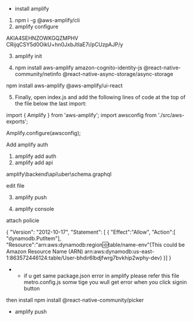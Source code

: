  
 * install amplify
  1. npm i -g @aws-amplify/cli
2. amplify configure


AKIA4SEHNZOWKGQZMPHV
CRijqCSY5d0OikU+hn0JxbJtIaE7i/pCUzpAJP/y

3. amplify init


4. npm install aws-amplify amazon-cognito-identity-js @react-native-community/netinfo @react-native-async-storage/async-storage

npm install aws-amplify @aws-amplify/ui-react

5. Finally, open index.js and add the following lines of code at the top of the file below the last import:

import { Amplify } from 'aws-amplify';
import awsconfig from './src/aws-exports';

Amplify.configure(awsconfig);


Add amplify auth

1. amplify add auth
2. amplify add api

amplify\backend\api\uber\schema.graphql 

edit file

3. amplify push





1. amplify console


attach policie

{
    "Version": "2012-10-17",
    "Statement": [
        {
            "Effect":"Allow",
            "Action":[
                "dynamodb.PutItem"],
                "Resource":"arn:aws:dynamodb:region:id:table/name-env"(This could be Amazon Resource Name (ARN)
 arn:aws:dynamodb:us-east-1:863572446124:table/User-bhdir6lbdjfwrg7bvkhip2wphy-dev)
        }]
}


* *  if u get same package.json error in amplify please refer this file metro.config.js
somw tige you wull get error when you click signin button

then install npm install @react-native-community/picker


* amplify push


